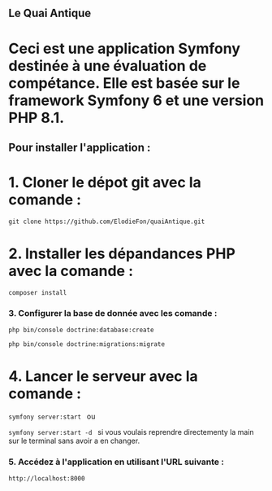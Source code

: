 ## Le Quai Antique

# Ceci est une application Symfony destinée à une évaluation de compétance. Elle est basée sur le framework Symfony 6 et une version PHP 8.1.

## Pour installer l'application :
 # 1. Cloner le dépot git avec la comande : 
` git clone https://github.com/ElodieFon/quaiAntique.git `

# 2. Installer les dépandances PHP avec la comande :
`composer install`

### 3. Configurer la base de donnée avec les comande :

`php bin/console doctrine:database:create`

`php bin/console doctrine:migrations:migrate`

# 4. Lancer le serveur avec la comande : 

`symfony server:start ` ou

`symfony server:start -d ` si vous voulais reprendre directementy la main sur le terminal sans avoir a en changer.

### 5. Accédez à l'application en utilisant l'URL suivante :

`http://localhost:8000`